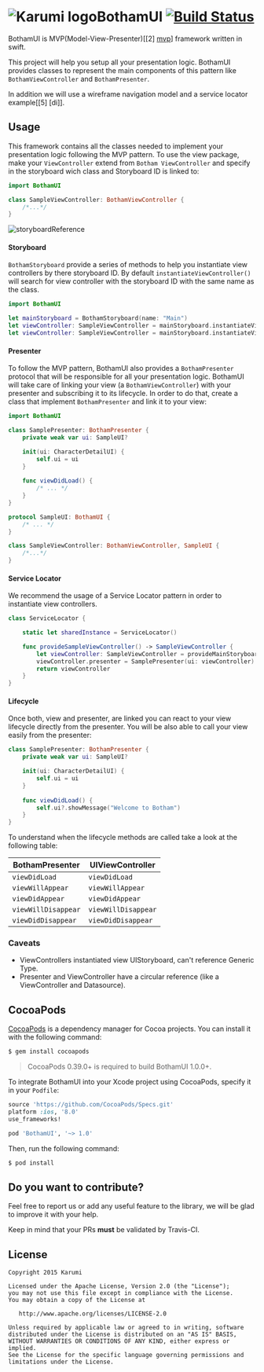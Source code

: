 # ![Karumi logo][karumilogo]BothamUI [![Build Status](https://travis-ci.org/Karumi/BothamUI.svg?branch=ui-tests-and-travis-ci-support)](https://travis-ci.org/Karumi/BothamUI)

BothamUI is MVP(Model-View-Presenter)[[2] [mvp]] framework written in swift.

This project will help you setup all your presentation logic. BothamUI provides classes to represent the main components of this pattern like ``BothamViewController`` and ``BothamPresenter``.

In addition we will use a wireframe navigation model and a service locator example[[5] [di]].

## Usage

This framework contains all the classes needed to implement your presentation logic following the MVP pattern. To use the view package, make your ``ViewController`` extend from ``Botham ViewController`` and specify in the storyboard wich class and Storyboard ID is linked to:

```swift
import BothamUI

class SampleViewController: BothamViewController {
    /*...*/
}
```
![storyboardReference]

#### Storyboard

`BothamStoryboard` provide a series of methods to help you instantiate view controllers by there storyboard ID. By default `instantiateViewController()` will search for view controller with the storyboard ID with the same name as the class.

```swift
import BothamUI

let mainStoryboard = BothamStoryboard(name: "Main")
let viewController: SampleViewController = mainStoryboard.instantiateViewController("SampleViewController")
let viewController: SampleViewController = mainStoryboard.instantiateViewController()
```

#### Presenter
To follow the MVP pattern, BothamUI also provides a ``BothamPresenter`` protocol that will be responsible for all your presentation logic. BothamUI will take care of linking your view (a ``BothamViewController``) with your presenter and subscribing it to its lifecycle. In order to do that, create a class that implement ``BothamPresenter`` and link it to your view:

```swift
import BothamUI

class SamplePresenter: BothamPresenter {
    private weak var ui: SampleUI?

    init(ui: CharacterDetailUI) {
        self.ui = ui
    }
    
    func viewDidLoad() {
        /* ... */
    }
}
```

```swift
protocol SampleUI: BothamUI {
	/* ... */
}
```
```swift
class SampleViewController: BothamViewController, SampleUI {
    /*...*/
}
```

#### Service Locator

We recommend the usage of a Service Locator pattern in order to instantiate view controllers.

```swift
class ServiceLocator {

    static let sharedInstance = ServiceLocator()

    func provideSampleViewController() -> SampleViewController {
        let viewController: SampleViewController = provideMainStoryboard().viewController()
        viewController.presenter = SamplePresenter(ui: viewController)
        return viewController
    }
}
```

#### Lifecycle

Once both, view and presenter, are linked you can react to your view lifecycle directly from the presenter. You will be also able to call your view easily from the presenter:

```swift
class SamplePresenter: BothamPresenter {
    private weak var ui: SampleUI?

    init(ui: CharacterDetailUI) {
        self.ui = ui
    }
    
    func viewDidLoad() {
        self.ui?.showMessage("Welcome to Botham")
    }
}
```

To understand when the lifecycle methods are called take a look at the following table:

| BothamPresenter       | UIViewController      |
| --------------------- |-----------------------|
| ``viewDidLoad``       | ``viewDidLoad``       |
| ``viewWillAppear``    | ``viewWillAppear``    |
| ``viewDidAppear``     | ``viewDidAppear ``    |
| ``viewWillDisappear`` | ``viewWillDisappear`` |
| ``viewDidDisappear``  | ``viewDidDisappear``  |


### Caveats

* ViewControllers instantiated view UIStoryboard, can't reference Generic Type.
* Presenter and ViewController have a circular reference (like a ViewController and Datasource).



## CocoaPods

[CocoaPods](http://cocoapods.org) is a dependency manager for Cocoa projects. You can install it with the following command:

```bash
$ gem install cocoapods
```

> CocoaPods 0.39.0+ is required to build BothamUI 1.0.0+.

To integrate BothamUI into your Xcode project using CocoaPods, specify it in your `Podfile`:

```ruby
source 'https://github.com/CocoaPods/Specs.git'
platform :ios, '8.0'
use_frameworks!

pod 'BothamUI', '~> 1.0'
```

Then, run the following command:

```bash
$ pod install
```

Do you want to contribute?
--------------------------

Feel free to report us or add any useful feature to the library, we will be glad to improve it with your help.

Keep in mind that your PRs **must** be validated by Travis-CI.

License
-------

    Copyright 2015 Karumi

    Licensed under the Apache License, Version 2.0 (the "License");
    you may not use this file except in compliance with the License.
    You may obtain a copy of the License at

       http://www.apache.org/licenses/LICENSE-2.0

    Unless required by applicable law or agreed to in writing, software
    distributed under the License is distributed on an "AS IS" BASIS,
    WITHOUT WARRANTIES OR CONDITIONS OF ANY KIND, either express or implied.
    See the License for the specific language governing permissions and
    limitations under the License.

[mvp]: http://martinfowler.com/eaaDev/uiArchs.html#Model-view-presentermvp
[karumilogo]: https://cloud.githubusercontent.com/assets/858090/11626547/e5a1dc66-9ce3-11e5-908d-537e07e82090.png
[storyboardReference]: https://cloud.githubusercontent.com/assets/858090/11711471/f425f110-9f26-11e5-9ff3-d59b5a51308e.png
